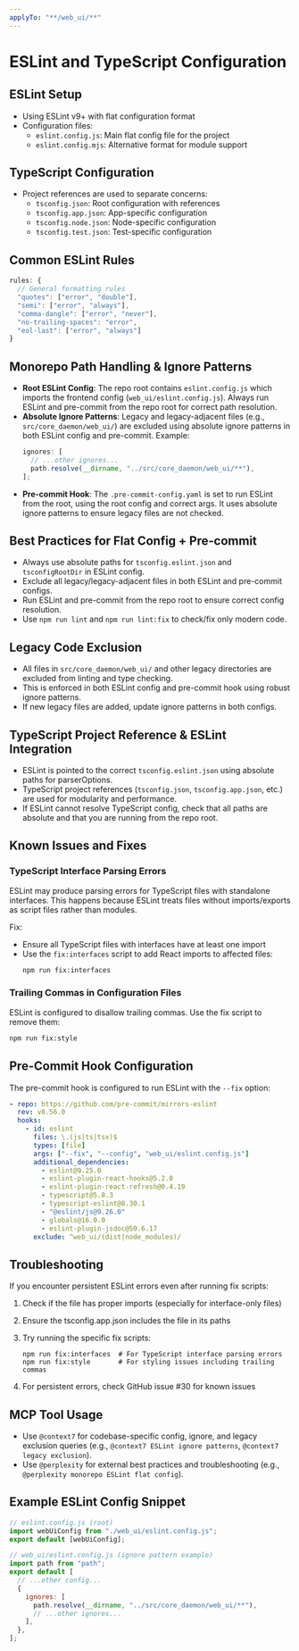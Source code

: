 ```yaml
---
applyTo: "**/web_ui/**"
---
```


# ESLint and TypeScript Configuration

## ESLint Setup

- Using ESLint v9+ with flat configuration format
- Configuration files:
  - `eslint.config.js`: Main flat config file for the project
  - `eslint.config.mjs`: Alternative format for module support

## TypeScript Configuration

- Project references are used to separate concerns:
  - `tsconfig.json`: Root configuration with references
  - `tsconfig.app.json`: App-specific configuration
  - `tsconfig.node.json`: Node-specific configuration
  - `tsconfig.test.json`: Test-specific configuration

## Common ESLint Rules

```javascript
rules: {
  // General formatting rules
  "quotes": ["error", "double"],
  "semi": ["error", "always"],
  "comma-dangle": ["error", "never"],
  "no-trailing-spaces": "error",
  "eol-last": ["error", "always"]
}
```

## Monorepo Path Handling & Ignore Patterns

- **Root ESLint Config**: The repo root contains `eslint.config.js` which imports the frontend config (`web_ui/eslint.config.js`). Always run ESLint and pre-commit from the repo root for correct path resolution.
- **Absolute Ignore Patterns**: Legacy and legacy-adjacent files (e.g., `src/core_daemon/web_ui/`) are excluded using absolute ignore patterns in both ESLint config and pre-commit. Example:
  ```js
  ignores: [
    // ...other ignores...
    path.resolve(__dirname, "../src/core_daemon/web_ui/**"),
  ];
  ```
- **Pre-commit Hook**: The `.pre-commit-config.yaml` is set to run ESLint from the root, using the root config and correct args. It uses absolute ignore patterns to ensure legacy files are not checked.

## Best Practices for Flat Config + Pre-commit

- Always use absolute paths for `tsconfig.eslint.json` and `tsconfigRootDir` in ESLint config.
- Exclude all legacy/legacy-adjacent files in both ESLint and pre-commit configs.
- Run ESLint and pre-commit from the repo root to ensure correct config resolution.
- Use `npm run lint` and `npm run lint:fix` to check/fix only modern code.

## Legacy Code Exclusion

- All files in `src/core_daemon/web_ui/` and other legacy directories are excluded from linting and type checking.
- This is enforced in both ESLint config and pre-commit hook using robust ignore patterns.
- If new legacy files are added, update ignore patterns in both configs.

## TypeScript Project Reference & ESLint Integration

- ESLint is pointed to the correct `tsconfig.eslint.json` using absolute paths for parserOptions.
- TypeScript project references (`tsconfig.json`, `tsconfig.app.json`, etc.) are used for modularity and performance.
- If ESLint cannot resolve TypeScript config, check that all paths are absolute and that you are running from the repo root.

## Known Issues and Fixes

### TypeScript Interface Parsing Errors

ESLint may produce parsing errors for TypeScript files with standalone interfaces. This happens because ESLint treats files without imports/exports as script files rather than modules.

Fix:

- Ensure all TypeScript files with interfaces have at least one import
- Use the `fix:interfaces` script to add React imports to affected files:
  ```bash
  npm run fix:interfaces
  ```

### Trailing Commas in Configuration Files

ESLint is configured to disallow trailing commas. Use the fix script to remove them:

```bash
npm run fix:style
```

## Pre-Commit Hook Configuration

The pre-commit hook is configured to run ESLint with the `--fix` option:

```yaml
- repo: https://github.com/pre-commit/mirrors-eslint
  rev: v8.56.0
  hooks:
    - id: eslint
      files: \.(js|ts|tsx)$
      types: [file]
      args: ["--fix", "--config", "web_ui/eslint.config.js"]
      additional_dependencies:
        - eslint@9.25.0
        - eslint-plugin-react-hooks@5.2.0
        - eslint-plugin-react-refresh@0.4.19
        - typescript@5.8.3
        - typescript-eslint@8.30.1
        - "@eslint/js@9.26.0"
        - globals@16.0.0
        - eslint-plugin-jsdoc@50.6.17
      exclude: ^web_ui/(dist|node_modules)/
```

## Troubleshooting

If you encounter persistent ESLint errors even after running fix scripts:

1. Check if the file has proper imports (especially for interface-only files)
2. Ensure the tsconfig.app.json includes the file in its paths
3. Try running the specific fix scripts:

   ```
   npm run fix:interfaces  # For TypeScript interface parsing errors
   npm run fix:style       # For styling issues including trailing commas
   ```

4. For persistent errors, check GitHub issue #30 for known issues

## MCP Tool Usage

- Use `@context7` for codebase-specific config, ignore, and legacy exclusion queries (e.g., `@context7 ESLint ignore patterns`, `@context7 legacy exclusion`).
- Use `@perplexity` for external best practices and troubleshooting (e.g., `@perplexity monorepo ESLint flat config`).

## Example ESLint Config Snippet

```js
// eslint.config.js (root)
import webUiConfig from "./web_ui/eslint.config.js";
export default [webUiConfig];
```

```js
// web_ui/eslint.config.js (ignore pattern example)
import path from "path";
export default [
  // ...other config...
  {
    ignores: [
      path.resolve(__dirname, "../src/core_daemon/web_ui/**"),
      // ...other ignores...
    ],
  },
];
```
